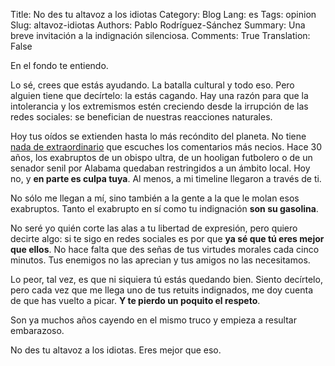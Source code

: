 Title: No des tu altavoz a los idiotas
Category: Blog
Lang: es
Tags: opinion
Slug: altavoz-idiotas
Authors: Pablo Rodríguez-Sánchez
Summary: Una breve invitación a la indignación silenciosa.
Comments: True
Translation: False

En el fondo te entiendo. 

Lo sé, crees que estás ayudando. La batalla cultural y todo eso. Pero alguien tiene que decírtelo: la estás cagando. Hay una razón para que la intolerancia y los extremismos estén creciendo desde la irrupción de las redes sociales: se benefician de nuestras reacciones naturales.

Hoy tus oídos se extienden hasta lo más recóndito del planeta. No tiene [nada de extraordinario](https://fuga.naukas.com/2022/04/27/parece-un-dialogo-pero-lo-es/) que escuches los comentarios más necios. Hace 30 años, los exabruptos de un obispo ultra, de un hooligan futbolero o de un senador senil por Alabama quedaban restringidos a un ámbito local. Hoy no, y **en parte es culpa tuya**. Al menos, a mi timeline llegaron a través de ti.

No sólo me llegan a mí, sino también a la gente a la que le molan esos exabruptos. Tanto el exabrupto en sí como tu indignación **son su gasolina**.

No seré yo quién corte las alas a tu libertad de expresión, pero quiero decirte algo: si te sigo en redes sociales es por que **ya sé que tú eres mejor que ellos**. No hace falta que des señas de tus virtudes morales cada cinco minutos. Tus enemigos no las aprecian y tus amigos no las necesitamos.

Lo peor, tal vez, es que ni siquiera tú estás quedando bien. Siento decírtelo, pero cada vez que me llega uno de tus retuits indignados, me doy cuenta de que has vuelto a picar. **Y te pierdo un poquito el respeto**.

Son ya muchos años cayendo en el mismo truco y empieza a resultar embarazoso.

No des tu altavoz a los idiotas. Eres mejor que eso.